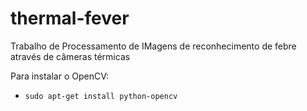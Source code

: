 # thermal-fever
Trabalho de Processamento de IMagens de reconhecimento de febre através de câmeras térmicas

Para instalar o OpenCV:
- `sudo apt-get install python-opencv`
